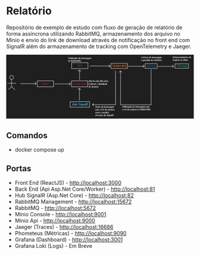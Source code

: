 # Relatório

Repositório de exemplo de estudo com fluxo de geração de relatório de forma assíncrona utilizando RabbitMQ, armazenamento dos arquivo no Minio e envio do link de download através de notificação no front end com SignalR além do armazenamento de tracking com OpenTelemetry e Jaeger.

<p>
  <img src=".github/report.png" width="800" alt="Report" />  
</p>

## Comandos

- docker compose up

## Portas

- Front End (ReactJS) - [http://localhost:3000](http://localhost:3000)
- Back End (Api Asp.Net Core/Worker) - [http://localhost:81](http://localhost:81)
- Hub SignalR (Asp.Net Core) - [http://localhost:82](http://localhost:82)
- RabbitMQ Management - [http://localhost:15672](http://localhost:15672)
- RabbitMQ - [http://localhost:5672](http://localhost:5672)
- Minio Console - [http://localhost:9001](http://localhost:9001)
- Minio Api - [http://localhost:9000](http://localhost:9000)
- Jaeger (Traces) - [http://localhost:16686](http://localhost:16686)
- Phometeus (Métricas) - [http://localhost:9090](http://localhost:9090)
- Grafana (Dashboard) - [http://localhost:3001](http://localhost:3001)
- Grafana Loki (Logs) - Em Breve
